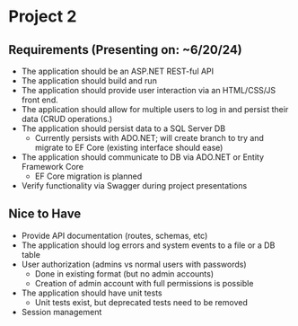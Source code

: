 # Project 2

## Requirements (Presenting on: ~6/20/24)

- The application should be an ASP.NET REST-ful API
- The application should build and run
- The application should provide user interaction via an HTML/CSS/JS front end.
- The application should allow for multiple users to log in and persist their data (CRUD operations.)
- The application should persist data to a SQL Server DB
    - Currently persists with ADO.NET; will create branch to try and migrate to EF Core (existing interface should ease)
- The application should communicate to DB via ADO.NET or Entity Framework Core
    - EF Core migration is planned
- Verify functionality via Swagger during project presentations

## Nice to Have

- Provide API documentation (routes, schemas, etc)
- The application should log errors and system events to a file or a DB table
- User authorization (admins vs normal users with passwords)
    - Done in existing format (but no admin accounts)
    - Creation of admin account with full permissions is possible
- The application should have unit tests
    - Unit tests exist, but deprecated tests need to be removed
- Session management
